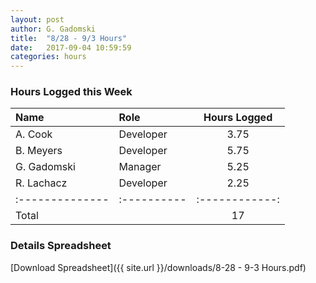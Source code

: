 ```yaml
---
layout: post
author: G. Gadomski
title:  "8/28 - 9/3 Hours"
date:   2017-09-04 10:59:59
categories: hours
---
```


### Hours Logged this Week

| Name          | Role      | Hours Logged |
|:--------------|:----------|:------------:|
| A. Cook       | Developer | 3.75         |
| B. Meyers     | Developer | 5.75         |
| G. Gadomski   | Manager   | 5.25         |
| R. Lachacz    | Developer | 2.25         |
|:--------------|:----------|:------------:|
| Total         |           | 17           |



### Details Spreadsheet
[Download Spreadsheet]({{ site.url }}/downloads/8-28 - 9-3 Hours.pdf)